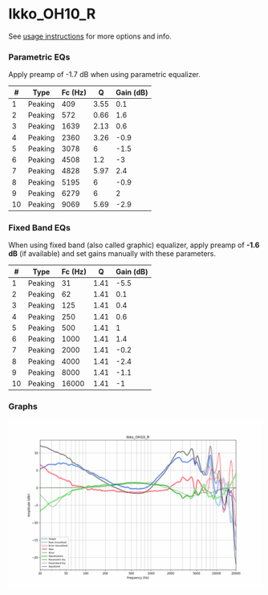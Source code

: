 # Ikko_OH10_R
See [usage instructions](https://github.com/jaakkopasanen/AutoEq#usage) for more options and info.

### Parametric EQs
Apply preamp of -1.7 dB when using parametric equalizer.

|   # | Type    |   Fc (Hz) |    Q |   Gain (dB) |
|-----|---------|-----------|------|-------------|
|   1 | Peaking |       409 | 3.55 |         0.1 |
|   2 | Peaking |       572 | 0.66 |         1.6 |
|   3 | Peaking |      1639 | 2.13 |         0.6 |
|   4 | Peaking |      2360 | 3.26 |        -0.9 |
|   5 | Peaking |      3078 | 6    |        -1.5 |
|   6 | Peaking |      4508 | 1.2  |        -3   |
|   7 | Peaking |      4828 | 5.97 |         2.4 |
|   8 | Peaking |      5195 | 6    |        -0.9 |
|   9 | Peaking |      6279 | 6    |         2   |
|  10 | Peaking |      9069 | 5.69 |        -2.9 |

### Fixed Band EQs
When using fixed band (also called graphic) equalizer, apply preamp of **-1.6 dB** (if available) and set gains manually with these parameters.

|   # | Type    |   Fc (Hz) |    Q |   Gain (dB) |
|-----|---------|-----------|------|-------------|
|   1 | Peaking |        31 | 1.41 |        -5.5 |
|   2 | Peaking |        62 | 1.41 |         0.1 |
|   3 | Peaking |       125 | 1.41 |         0.4 |
|   4 | Peaking |       250 | 1.41 |         0.6 |
|   5 | Peaking |       500 | 1.41 |         1   |
|   6 | Peaking |      1000 | 1.41 |         1.4 |
|   7 | Peaking |      2000 | 1.41 |        -0.2 |
|   8 | Peaking |      4000 | 1.41 |        -2.4 |
|   9 | Peaking |      8000 | 1.41 |        -1.1 |
|  10 | Peaking |     16000 | 1.41 |        -1   |

### Graphs
![](./Ikko_OH10_R.png)

